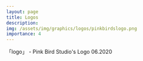 ```yaml
---
layout: page
title: Logos
description: 
img: /assets/img/graphics/logos/pinkbirdslogo.png
importance: 4
---
```


<div class="row">
    <div class="col-sm-6 mt-3 mt-md-0 mx-auto">
        <img class="img-fluid rounded z-depth-1" src="{{ '/assets/img/graphics/logos/pinkbirdslogo.png' | relative_url }}" alt="" title="example image"/>
    </div>
</div>
<div class="caption">
    「logo」 - Pink Bird Studio's Logo 06.2020
</div>


